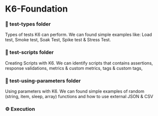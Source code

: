 # K6-Foundation

### 📂 test-types folder

Types of tests K6 can perform. We can found simple examples like: Load test, Smoke test, Soak Test, Spike test & Stress Test.

### 📂 test-scripts folder

Creating Scripts with K6. We can identify scripts that contains assertions, response validations, metrics & custom metrics, tags & custom tags, 

### 📂 test-using-parameters folder

Using parameters with K6. We can found simple examples of random (string, item, sleep, array) functions and how to use external JSON & CSV

### ⚙️ Execution


